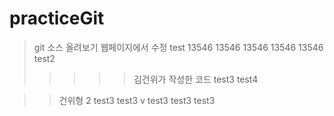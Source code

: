 # practiceGit

 > git 소스 올려보기
 > 웹페이지에서 수정
 > test
13546
13546
13546
13546
13546
 > test2
 >>>>> 김건위가 작성한 코드
 > test3 
 > test4

>> 건위형 2
> test3
> test3
v
> test3
> test3
> test3